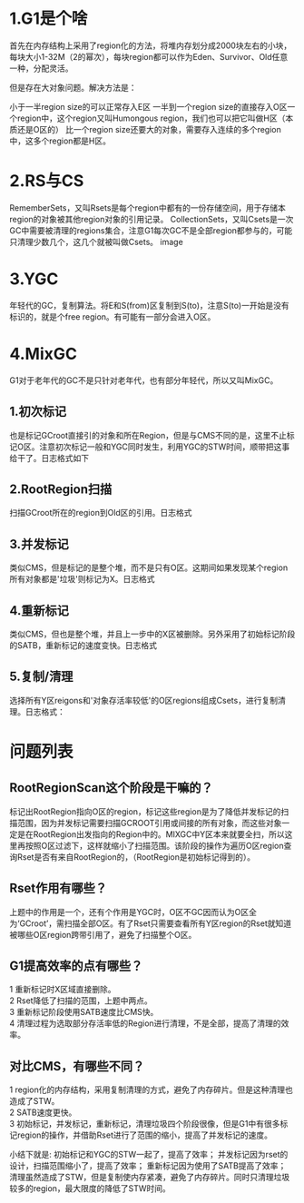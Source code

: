



# 1.G1是个啥

首先在内存结构上采用了region化的方法，将堆内存划分成2000块左右的小块，每块大小1-32M（2的幂次），每块region都可以作为Eden、Survivor、Old任意一种，分配灵活。

但是存在大对象问题。解决方法是：

小于一半region size的可以正常存入E区
一半到一个region size的直接存入O区一个region中，这个region又叫Humongous region，我们也可以把它叫做H区（本质还是O区的）
比一个region size还要大的对象，需要存入连续的多个region中，这多个region都是H区。


# 2.RS与CS
RememberSets，又叫Rsets是每个region中都有的一份存储空间，用于存储本region的对象被其他region对象的引用记录。
CollectionSets，又叫Csets是一次GC中需要被清理的regions集合，注意G1每次GC不是全部region都参与的，可能只清理少数几个，这几个就被叫做Csets。
image

# 3.YGC
年轻代的GC，复制算法。将E和S(from)区复制到S(to)，注意S(to)一开始是没有标识的，就是个free region。有可能有一部分会进入O区。



# 4.MixGC
G1对于老年代的GC不是只针对老年代，也有部分年轻代，所以又叫MixGC。

## 1.初次标记
也是标记GCroot直接引的对象和所在Region，但是与CMS不同的是，这里不止标记O区。注意初次标记一般和YGC同时发生，利用YGC的STW时间，顺带把这事给干了。日志格式如下

## 2.RootRegion扫描
扫描GCroot所在的region到Old区的引用。日志格式

## 3.并发标记
类似CMS，但是标记的是整个堆，而不是只有O区。这期间如果发现某个region所有对象都是'垃圾'则标记为X。日志格式

## 4.重新标记
类似CMS，但也是整个堆，并且上一步中的X区被删除。另外采用了初始标记阶段的SATB，重新标记的速度变快。日志格式

## 5.复制/清理
选择所有Y区reigons和'对象存活率较低'的O区regions组成Csets，进行复制清理。日志格式：

# 问题列表
## RootRegionScan这个阶段是干嘛的？

标记出RootRegion指向O区的region，标记这些region是为了降低并发标记的扫描范围，因为并发标记需要扫描GCROOT引用或间接的所有对象，而这些对象一定是在RootRegion出发指向的Region中的。MIXGC中Y区本来就要全扫，所以这里再按照O区过滤下，这样就缩小了扫描范围。该阶段的操作为遍历O区region查询Rset是否有来自RootRegion的，（RootRegion是初始标记得到的）。

## Rset作用有哪些？

上题中的作用是一个，还有个作用是YGC时，O区不GC因而认为O区全为‘GCroot’，需扫描全部O区。有了Rset只需要查看所有Y区region的Rset就知道被哪些O区region跨带引用了，避免了扫描整个O区。

## G1提高效率的点有哪些？

1 重新标记时X区域直接删除。  
2 Rset降低了扫描的范围，上题中两点。  
3 重新标记阶段使用SATB速度比CMS快。  
4 清理过程为选取部分存活率低的Region进行清理，不是全部，提高了清理的效率。  

## 对比CMS，有哪些不同？

1 region化的内存结构，采用复制清理的方式，避免了内存碎片。但是这种清理也造成了STW。  
2 SATB速度更快。  
3 初始标记，并发标记，重新标记，清理垃圾四个阶段很像，但是G1中有很多标记region的操作，并借助Rset进行了范围的缩小，提高了并发标记的速度。

小结下就是:
初始标记和YGC的STW一起了，提高了效率； 
并发标记因为rset的设计，扫描范围缩小了，提高了效率； 
重新标记因为使用了SATB提高了效率；  
清理虽然造成了STW，但是复制使内存紧凑，避免了内存碎片。同时只清理垃圾较多的region，最大限度的降低了STW时间。


